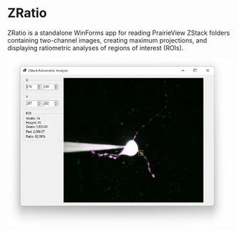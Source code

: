 # ZRatio

ZRatio is a standalone WinForms app for reading PrairieView ZStack folders containing two-channel images, creating maximum projections, and displaying ratiometric analyses of regions of interest (ROIs).

![](screenshot.png)